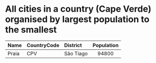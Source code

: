 # All cities in a country (Cape Verde) organised by largest population to the smallest

| Name | CountryCode | District | Population |
| :--- | :--- | :--- | :---: |
|Praia|CPV|São Tiago|94800|
